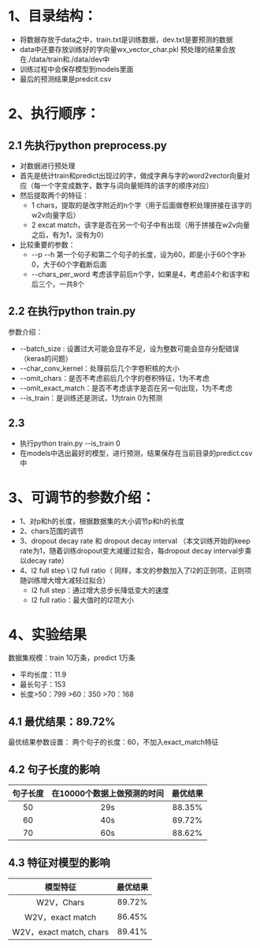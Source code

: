 # 1、目录结构：
* 将数据存放于data之中，train.txt是训练数据，dev.txt是要预测的数据
* data中还要存放训练好的字向量wx_vector_char.pkl
	预处理的结果会放在./data/train和./data/dev中
* 训练过程中会保存模型到models里面
* 最后的预测结果是predcit.csv

# 2、执行顺序：
## 2.1 先执行python preprocess.py
* 对数据进行预处理
* 首先是统计train和predict出现过的字，做成字典与字的word2vector向量对应（每一个字变成数字，数字与词向量矩阵的该字的顺序对应）
* 然后提取两个的特征：
	* 1 chars，提取的是改字附近的n个字（用于后面做卷积处理拼接在该字的w2v向量字后）
	* 2 excat match，该字是否在另一个句子中有出现（用于拼接在w2v向量之后，有为1，没有为0）
* 比较重要的参数：
	* --p --h 第一个句子和第二个句子的长度，设为60，即是小于60个字补0，大于60个字截断后面
	* --chars_per_word 考虑该字前后n个字，如果是4，考虑前4个和该字和后三个，一共8个

## 2.2 在执行python train.py
参数介绍：

* --batch_size :	设置过大可能会显存不足，设为整数可能会显存分配错误（keras的问题）
* --char_conv_kernel：处理前后几个字卷积核的大小
* --omit_chars：是否不考虑前后几个字的卷积特征，1为不考虑
* --omit_exact_match：是否不考虑该字是否在另一句出现，1为不考虑
* --is_train：是训练还是测试，1为train 0为预测

## 2.3 
* 执行python train.py --is_train 0
* 在models中选出最好的模型，进行预测，结果保存在当前目录的predict.csv中

# 3、可调节的参数介绍：
* 1、对p和h的长度，根据数据集的大小调节p和h的长度
* 2、chars范围的调节
* 3、dropout decay rate 和 dropout decay interval
（本文训练开始的keep rate为1，随着训练dropout变大减缓过拟合，每dropout decay interval步乘以decay rate）
* 4、l2 full step \ l2 full ratio（ 同样，本文的参数加入了l2的正则项，正则项随训练增大增大减轻过拟合）
	* l2 full step：通过增大总步长降低变大的速度
	* l2 full ratio：最大值时的l2项大小

# 4、实验结果

数据集规模：train 10万条，predict 1万条

* 平均长度：11.9
* 最长句子：153
* 长度>50：799
      >60：350
      >70：168


## 4.1 最优结果：89.72%
最优结果参数设置：
两个句子的长度：60，不加入exact_match特征
## 4.2 句子长度的影响
|句子长度|在10000个数据上做预测的时间|最优结果|
| :------: | :------: | :------: |
|   50 |   29s | 88.35% |
|   60 |   40s | 89.72% |
|   70 |   60s | 88.62% |

## 4.3 特征对模型的影响

| 模型特征 | 最优结果 |
| :------:| :------:| 
| W2V，Chars | 89.72% | 
| W2V，exact match| 86.45% |
| W2V，exact match, chars| 89.41% |

